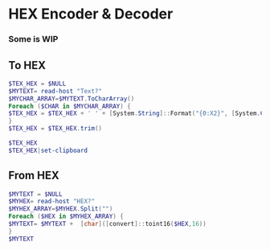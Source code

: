 # HEX Encoder & Decoder
### Some is WIP

## To HEX

```powershell
$TEX_HEX = $NULL
$MYTEXT= read-host "Text?"
$MYCHAR_ARRAY=$MYTEXT.ToCharArray()
Foreach ($CHAR in $MYCHAR_ARRAY) {
$TEX_HEX = $TEX_HEX + ' ' + [System.String]::Format("{0:X2}", [System.Convert]::ToUInt32($CHAR))
}
$TEX_HEX = $TEX_HEX.trim()

$TEX_HEX
$TEX_HEX|set-clipboard
```

## From HEX

```powershell
$MYTEXT = $NULL
$MYHEX= read-host "HEX?"
$MYHEX_ARRAY=$MYHEX.Split("")
Foreach ($HEX in $MYHEX_ARRAY) {
$MYTEXT= $MYTEXT +  [char]([convert]::toint16($HEX,16))
}
$MYTEXT
```

